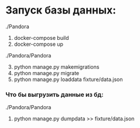 # Запуск базы данных:
./Pandora
1) docker-compose build
2) docker-compose up

./Pandora/Pandora   

3) python manage.py makemigrations
5) python manage.py migrate
7) python manage.py loaddata fixture/data.json
### Что бы выгрузить данные из бд:
./Pandora/Pandora
1) python manage.py dumpdata >> fixture/data.json
